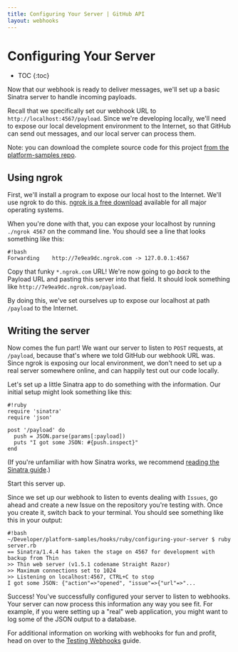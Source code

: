 ```yaml
---
title: Configuring Your Server | GitHub API
layout: webhooks
---
```


# Configuring Your Server

* TOC
{:toc}

Now that our webhook is ready to deliver messages, we'll set up a basic Sinatra server
to handle incoming payloads.

Recall that we specifically set our webhook URL to `http://localhost:4567/payload`.
Since we're developing locally, we'll need to expose our local development environment
to the Internet, so that GitHub can send out messages, and our local server can
process them.

Note: you can download the complete source code for this project
[from the platform-samples repo][platform samples].

## Using ngrok

First, we'll install a program to expose our local host to the Internet. We'll use
ngrok to do this. [ngrok is a free download](https://ngrok.com/download) available
for all major operating systems.

When you're done with that, you can expose your localhost by running `./ngrok 4567`
on the command line. You should see a line that looks something like this:

    #!bash
    Forwarding    http://7e9ea9dc.ngrok.com -> 127.0.0.1:4567

Copy that funky `*.ngrok.com` URL! We're now going to go *back* to the Payload
URL and pasting this server into that field. It should look something like `http://7e9ea9dc.ngrok.com/payload`.

By doing this, we've set ourselves up to expose our localhost at path `/payload`
to the Internet.

## Writing the server

Now comes the fun part! We want our server to listen to `POST` requests, at `/payload`,
because that's where we told GitHub our webhook URL was. Since ngrok is exposing
our local environment, we don't need to set up a real server somewhere online, and
can happily test out our code locally.

Let's set up a little Sinatra app to do something with the information. Our initial
setup might look something like this:

    #!ruby
    require 'sinatra'
    require 'json'

    post '/payload' do
      push = JSON.parse(params[:payload])
      puts "I got some JSON: #{push.inspect}"
    end

(If you're unfamiliar with how Sinatra works, we recommend [reading the Sinatra guide][Sinatra].)

Start this server up.

Since we set up our webhook to listen to events dealing with `Issues`, go ahead
and create a new Issue on the repository you're testing with. Once you create
it, switch back to your terminal. You should see something like this in your output:

    #!bash
    ~/Developer/platform-samples/hooks/ruby/configuring-your-server $ ruby server.rb
    == Sinatra/1.4.4 has taken the stage on 4567 for development with backup from Thin
    >> Thin web server (v1.5.1 codename Straight Razor)
    >> Maximum connections set to 1024
    >> Listening on localhost:4567, CTRL+C to stop
    I got some JSON: {"action"=>"opened", "issue"=>{"url"=>"...

Success! You've successfully configured your server to listen to webhooks. Your
server can now process this information any way you see fit. For example, if you
were setting up a "real" web application, you might want to log some of the JSON
output to a database.

For additional information on working with webhooks for fun and profit, head on
over to the [Testing Webhooks](/webhooks/testing) guide.

[platform samples]: https://github.com/github/platform-samples/tree/master/hooks/ruby/configuring-your-server
[Sinatra]: http://www.sinatrarb.com/
